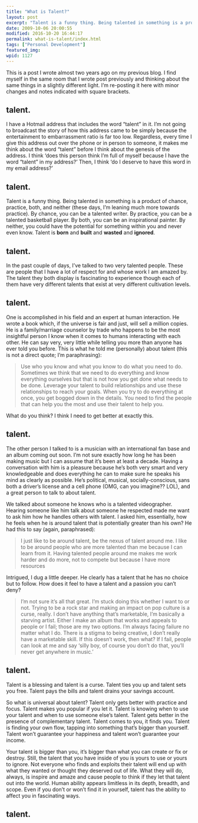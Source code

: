 ```yaml
---
title: "What is Talent?"
layout: post
excerpt: "Talent is a funny thing. Being talented in something is a product of chance, practice, both, and neither (these days, I’m leaning much more towards practice)."
date: 2009-10-06 20:00:55
modified: 2016-10-20 16:44:17
permalink: what-is-talent/index.html
tags: ["Personal Development"]
featured_img:
wpid: 1127
---
```



This is a post I wrote almost two years ago on my previous blog. I find myself in the same room that I wrote post previously and thinking about the same things in a slightly different light. I’m re-posting it here with minor changes and notes indicated with square brackets.

talent.
-------

I have a Hotmail address that includes the word “talent” in it. I’m not going to broadcast the story of how this address came to be simply because the entertainment to embarrassment ratio is far too low. Regardless, every time I give this address out over the phone or in person to someone, it makes me think about the word “talent” before I think about the genesis of the address. I think ‘does this person think I’m full of myself because I have the word “talent” in my address?’ Then, I think ‘do I deserve to have this word in my email address?’

talent.
-------

Talent is a funny thing. Being talented in something is a product of chance, practice, both, and neither (these days, I’m leaning much more towards practice). By chance, you can be a talented writer. By practice, you can be a talented basketball player. By both, you can be an inspirational painter. By neither, you could have the potential for something within you and never even know. Talent is **born** and **built** and **wasted** and **ignored**.

talent.
-------

In the past couple of days, I’ve talked to two very talented people. These are people that I have a lot of respect for and whose work I am amazed by. The talent they both display is fascinating to experience though each of them have very different talents that exist at very different cultivation levels.

talent.
-------

One is accomplished in his field and an expert at human interaction. He wrote a book which, if the universe is fair and just, will sell a million copies. He is a family/marriage counselor by trade who happens to be the most insightful person I know when it comes to humans interacting with each other. He can say very, very little while telling you more than anyone has ever told you before. This is what he told me (personally) about talent (this is not a direct quote; I’m paraphrasing):

> Use who you know and what you know to do what you need to do. Sometimes we think that we need to do everything and know everything ourselves but that is not how you get done what needs to be done. Leverage your talent to build relationships and use these relationships to reach your goals. When you try to do everything at once, you get bogged down in the details. You need to find the people that can help you the most and use their talent to help you.

What do you think? I think I need to get better at exactly this.

talent.
-------

The other person I talked to is a musician with an international fan base and an album coming out soon. I’m not sure exactly how long he has been making music but I can assume that it’s been at least a decade. Having a conversation with him is a pleasure because he’s both very smart and very knowledgeable and does everything he can to make sure he speaks his mind as clearly as possible. He’s political, musical, socially-conscious, sans both a driver’s license and a cell phone (OMG, can you imagine?? LOL), and a great person to talk to about talent.

We talked about someone he knows who is a talented videographer. Hearing someone like him talk about someone he respected made me want to ask him how he handles others with talent. I asked him, essentially, how he feels when he is around talent that is potentially greater than his own? He had this to say (again, paraphrased):

> I just like to be around talent, be the nexus of talent around me. I like to be around people who are more talented than me because I can learn from it. Having talented people around me makes me work harder and do more, not to compete but because I have more resources

Intrigued, I dug a little deeper. He clearly has a talent that he has no choice but to follow. How does it feel to have a talent and a passion you can’t deny?

> I’m not sure it’s all that great. I’m stuck doing this whether I want to or not. Trying to be a rock star and making an impact on pop culture is a curse, really. I don’t have anything that’s marketable, I’m basically a starving artist. Either I make an album that works and appeals to people or I fail; those are my two options. I’m always facing failure no matter what I do. There is a stigma to being creative, I don’t really have a marketable skill. If this doesn’t work, then what? If I fail, people can look at me and say ‘silly boy, of course you don’t do that, you’ll never get anywhere in music.’

talent.
-------

Talent is a blessing and talent is a curse. Talent ties you up and talent sets you free. Talent pays the bills and talent drains your savings account.

So what is universal about talent? Talent only gets better with practice and focus. Talent makes you popular if you let it. Talent is knowing when to use your talent and when to use someone else’s talent. Talent gets better in the presence of complementary talent. Talent comes to you, it finds you. Talent is finding your own flow, tapping into something that’s bigger than yourself. Talent won’t guarantee your happiness and talent won’t guarantee your income.

Your talent is bigger than you, it’s bigger than what you can create or fix or destroy. Still, the talent that you have inside of you is yours to use or yours to ignore. Not everyone who finds and exploits their talent will end up with what they wanted or thought they deserved out of life. What they will do, always, is inspire and amaze and cause people to think if they let that talent out into the world. Human ability appears limitless in its depth, breadth, and scope. Even if you don’t or won’t find it in yourself, talent has the ability to affect you in fascinating ways.

talent.
-------
